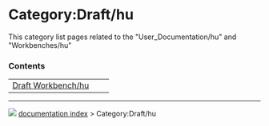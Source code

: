 # Category:Draft/hu
This category list pages related to the \"User_Documentation/hu\" and \"Workbenches/hu\"

### Contents

|     |     |     |
| --- | --- | --- |
| [Draft Workbench/hu](Draft_Workbench/hu.md) |



---
![](images/Right_arrow.png) [documentation index](../README.md) > Category:Draft/hu
